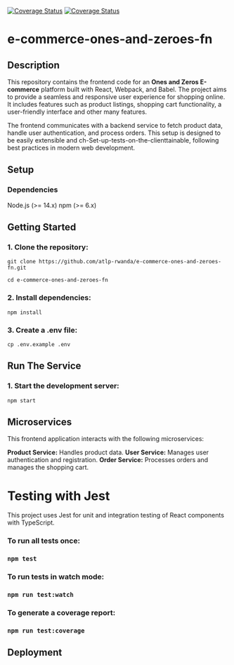 [![Coverage Status](https://coveralls.io/repos/github/atlp-rwanda/e-commerce-ones-and-zeroes-fn/badge.svg?branch=develop)](https://coveralls.io/github/atlp-rwanda/e-commerce-ones-and-zeroes-fn?branch=develop)
[![Coverage Status](https://coveralls.io/repos/github/atlp-rwanda/e-commerce-ones-and-zeroes-fn/badge.svg?branch=ch-Set-up-tests-on-the-client)](https://coveralls.io/github/atlp-rwanda/e-commerce-ones-and-zeroes-fn?branch=ch-Set-up-tests-on-the-client)

# e-commerce-ones-and-zeroes-fn

## Description

This repository contains the frontend code for an **Ones and Zeros E-commerce** platform built with React, Webpack, and Babel. The project aims to provide a seamless and responsive user experience for shopping online. It includes features such as product listings, shopping cart functionality, a user-friendly interface and other many features.

The frontend communicates with a backend service to fetch product data, handle user authentication, and process orders. This setup is designed to be easily extensible and ch-Set-up-tests-on-the-clienttainable, following best practices in modern web development.

## Setup

### Dependencies

Node.js (>= 14.x)
npm (>= 6.x)

## Getting Started

### 1. Clone the repository:

```
git clone https://github.com/atlp-rwanda/e-commerce-ones-and-zeroes-fn.git

cd e-commerce-ones-and-zeroes-fn

```

### 2. Install dependencies:

```
npm install

```

### 3. Create a .env file:

```
cp .env.example .env

```

## Run The Service

### 1. Start the development server:

```
npm start

```

## Microservices

This frontend application interacts with the following microservices:

**Product Service:** Handles product data.
**User Service:** Manages user authentication and registration.
**Order Service:** Processes orders and manages the shopping cart.

# Testing with Jest
This project uses Jest for unit and integration testing of React components with TypeScript.

### To run all tests once:

### `npm test`

### To run tests in watch mode:

### `npm run test:watch`

### To generate a coverage report:

### `npm run test:coverage`

## Deployment
